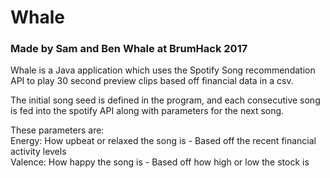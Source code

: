 # Whale

### Made by Sam and Ben Whale at BrumHack 2017

Whale is a Java application which uses the Spotify Song recommendation API to play 30 second preview clips based off financial data in a csv.

The initial song seed is defined in the program, and each consecutive song is fed into the spotify API along with parameters for the next song.

These parameters are:  
  Energy: How upbeat or relaxed the song is - Based off the recent financial activity levels  
  Valence: How happy the song is - Based off how high or low the stock is  

